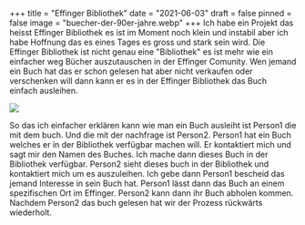 +++
title = "Effinger Bibliothek"
date = "2021-06-03"
draft = false
pinned = false
image = "buecher-der-90er-jahre.webp"
+++
Ich habe ein Projekt das heisst Effinger Bibliothek es ist im Moment noch klein und instabil aber ich habe Hoffnung das es eines Tages es gross und stark sein wird. Die Effinger Bibliothek ist nicht genau eine "Bibliothek" es ist mehr wie ein einfacher weg Bücher auszutauschen in der Effinger Comunity. Wen jemand ein Buch hat das er schon gelesen hat aber nicht verkaufen oder verschenken will dann kann er es in der Effinger Bibliothek das Buch einfach ausleihen.

![](https://images.pexels.com/photos/159711/books-bookstore-book-reading-159711.jpeg?auto=compress&cs=tinysrgb&dpr=1&w=500)

So das ich einfacher erklären kann wie man ein Buch ausleiht ist Person1 die mit dem buch. Und die mit der nachfrage ist Person2. Person1 hat ein Buch welches er in der Bibliothek verfügbar machen will. Er kontaktiert mich und sagt mir den Namen des Buches. Ich mache dann dieses Buch in der Bibliothek verfügbar. Person2 sieht dieses buch in der Bibliothek und kontaktiert mich um es auszuleihen. Ich gebe dann Person1 bescheid das jemand Interesse in sein Buch hat. Person1 lässt dann das Buch an einem spezifischen Ort im Effinger. Person2 kann dann ihr Buch abholen kommen. Nachdem Person2 das buch gelesen hat wir der Prozess rückwärts wiederholt.